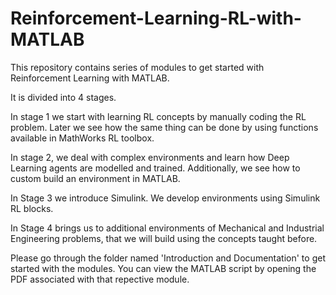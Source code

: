 # Reinforcement-Learning-RL-with-MATLAB
This repository contains series of modules to get started with Reinforcement Learning with MATLAB.

It is divided into 4 stages.

In stage 1 we start with learning RL concepts by manually coding the RL problem. Later 
we see how the same thing can be done by using functions available in MathWorks 
RL toolbox.

In stage 2, we deal with complex environments and learn how Deep Learning agents 
are modelled and trained. Additionally, we see how to custom build an environment 
in MATLAB.

In Stage 3 we introduce Simulink. We develop environments using Simulink RL blocks.

In Stage 4 brings us to additional environments of Mechanical and Industrial 
Engineering problems, that we will build using the concepts taught before.

Please go through the folder named 'Introduction and Documentation' to get started with the modules.
You can view the MATLAB script by opening the PDF associated with that repective module.
